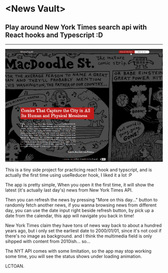 # \<News Vault\>
## Play around New York Times search api with React hooks and Typescript :D
---
<p style="text-align: center">
  <img src="./src/images/news-vault.gif" alt="<News Vault>" title="<News Vault>">
</p>

This is a tiny side project for practicing react hook and typscript, and is actually the first time using useReducer hook, I liked it a lot :P

The app is pretty simple, When you open it the first time, it will show the latest (it's actually last day's) news from New York Times API.

Then you can refresh the news by pressing "More on this day..." button to randomly fetch another news, if you wanna browsing news from different day, you can use the date input right beside refresh button, by pick up a date from the calendar, this app will navigate you back in time!

New York Times claim they have tons of news way back to about a hundred years ago, but i only set the earliest date to 2000/01/01, since it's not cool if there's no image as background. and I think the multimedia field is only sihpped with content from 2010ish... so...

The NYT API comes with some limitation, so the app may stop working some time, you will see the status shows under loading animation.

LCTOAN.
